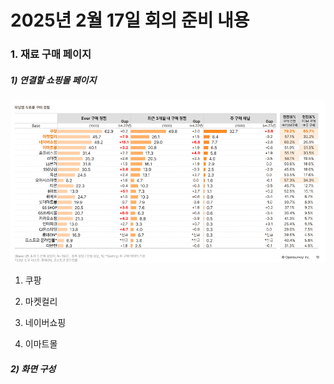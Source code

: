 # 2025년 2월 17일 회의 준비 내용

### 1. 재료 구매 페이지

##### 1) 연결할 쇼핑몰 페이지

![Alt text](https://github.com/Sanglok99/winterProject/blob/main/team-meeting/%EC%98%A8%EB%9D%BC%EC%9D%B8%20%EC%8B%9D%EB%A3%8C%ED%92%88%20%EA%B5%AC%EB%A7%A4%20%ED%8A%B8%EB%A0%8C%EB%93%9C%20%EB%A6%AC%ED%8F%AC%ED%8A%B8%202023.webp)

1. 쿠팡

2. 마켓컬리

3. 네이버쇼핑

4. 이마트몰

##### 2) 화면 구성
